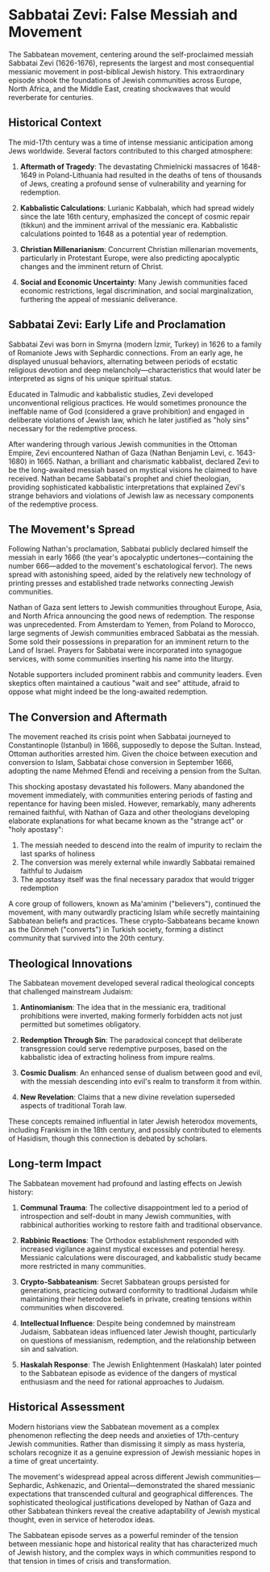 # Sabbatai Zevi: False Messiah and Movement

The Sabbatean movement, centering around the self-proclaimed messiah Sabbatai Zevi (1626-1676), represents the largest and most consequential messianic movement in post-biblical Jewish history. This extraordinary episode shook the foundations of Jewish communities across Europe, North Africa, and the Middle East, creating shockwaves that would reverberate for centuries.

## Historical Context

The mid-17th century was a time of intense messianic anticipation among Jews worldwide. Several factors contributed to this charged atmosphere:

1. **Aftermath of Tragedy**: The devastating Chmielnicki massacres of 1648-1649 in Poland-Lithuania had resulted in the deaths of tens of thousands of Jews, creating a profound sense of vulnerability and yearning for redemption.

2. **Kabbalistic Calculations**: Lurianic Kabbalah, which had spread widely since the late 16th century, emphasized the concept of cosmic repair (tikkun) and the imminent arrival of the messianic era. Kabbalistic calculations pointed to 1648 as a potential year of redemption.

3. **Christian Millenarianism**: Concurrent Christian millenarian movements, particularly in Protestant Europe, were also predicting apocalyptic changes and the imminent return of Christ.

4. **Social and Economic Uncertainty**: Many Jewish communities faced economic restrictions, legal discrimination, and social marginalization, furthering the appeal of messianic deliverance.

## Sabbatai Zevi: Early Life and Proclamation

Sabbatai Zevi was born in Smyrna (modern İzmir, Turkey) in 1626 to a family of Romaniote Jews with Sephardic connections. From an early age, he displayed unusual behaviors, alternating between periods of ecstatic religious devotion and deep melancholy—characteristics that would later be interpreted as signs of his unique spiritual status.

Educated in Talmudic and kabbalistic studies, Zevi developed unconventional religious practices. He would sometimes pronounce the ineffable name of God (considered a grave prohibition) and engaged in deliberate violations of Jewish law, which he later justified as "holy sins" necessary for the redemptive process.

After wandering through various Jewish communities in the Ottoman Empire, Zevi encountered Nathan of Gaza (Nathan Benjamin Levi, c. 1643-1680) in 1665. Nathan, a brilliant and charismatic kabbalist, declared Zevi to be the long-awaited messiah based on mystical visions he claimed to have received. Nathan became Sabbatai's prophet and chief theologian, providing sophisticated kabbalistic interpretations that explained Zevi's strange behaviors and violations of Jewish law as necessary components of the redemptive process.

## The Movement's Spread

Following Nathan's proclamation, Sabbatai publicly declared himself the messiah in early 1666 (the year's apocalyptic undertones—containing the number 666—added to the movement's eschatological fervor). The news spread with astonishing speed, aided by the relatively new technology of printing presses and established trade networks connecting Jewish communities.

Nathan of Gaza sent letters to Jewish communities throughout Europe, Asia, and North Africa announcing the good news of redemption. The response was unprecedented. From Amsterdam to Yemen, from Poland to Morocco, large segments of Jewish communities embraced Sabbatai as the messiah. Some sold their possessions in preparation for an imminent return to the Land of Israel. Prayers for Sabbatai were incorporated into synagogue services, with some communities inserting his name into the liturgy.

Notable supporters included prominent rabbis and community leaders. Even skeptics often maintained a cautious "wait and see" attitude, afraid to oppose what might indeed be the long-awaited redemption.

## The Conversion and Aftermath

The movement reached its crisis point when Sabbatai journeyed to Constantinople (Istanbul) in 1666, supposedly to depose the Sultan. Instead, Ottoman authorities arrested him. Given the choice between execution and conversion to Islam, Sabbatai chose conversion in September 1666, adopting the name Mehmed Efendi and receiving a pension from the Sultan.

This shocking apostasy devastated his followers. Many abandoned the movement immediately, with communities entering periods of fasting and repentance for having been misled. However, remarkably, many adherents remained faithful, with Nathan of Gaza and other theologians developing elaborate explanations for what became known as the "strange act" or "holy apostasy":

1. The messiah needed to descend into the realm of impurity to reclaim the last sparks of holiness
2. The conversion was merely external while inwardly Sabbatai remained faithful to Judaism
3. The apostasy itself was the final necessary paradox that would trigger redemption

A core group of followers, known as Ma'aminim ("believers"), continued the movement, with many outwardly practicing Islam while secretly maintaining Sabbatean beliefs and practices. These crypto-Sabbateans became known as the Dönmeh ("converts") in Turkish society, forming a distinct community that survived into the 20th century.

## Theological Innovations

The Sabbatean movement developed several radical theological concepts that challenged mainstream Judaism:

1. **Antinomianism**: The idea that in the messianic era, traditional prohibitions were inverted, making formerly forbidden acts not just permitted but sometimes obligatory.

2. **Redemption Through Sin**: The paradoxical concept that deliberate transgression could serve redemptive purposes, based on the kabbalistic idea of extracting holiness from impure realms.

3. **Cosmic Dualism**: An enhanced sense of dualism between good and evil, with the messiah descending into evil's realm to transform it from within.

4. **New Revelation**: Claims that a new divine revelation superseded aspects of traditional Torah law.

These concepts remained influential in later Jewish heterodox movements, including Frankism in the 18th century, and possibly contributed to elements of Hasidism, though this connection is debated by scholars.

## Long-term Impact

The Sabbatean movement had profound and lasting effects on Jewish history:

1. **Communal Trauma**: The collective disappointment led to a period of introspection and self-doubt in many Jewish communities, with rabbinical authorities working to restore faith and traditional observance.

2. **Rabbinic Reactions**: The Orthodox establishment responded with increased vigilance against mystical excesses and potential heresy. Messianic calculations were discouraged, and kabbalistic study became more restricted in many communities.

3. **Crypto-Sabbateanism**: Secret Sabbatean groups persisted for generations, practicing outward conformity to traditional Judaism while maintaining their heterodox beliefs in private, creating tensions within communities when discovered.

4. **Intellectual Influence**: Despite being condemned by mainstream Judaism, Sabbatean ideas influenced later Jewish thought, particularly on questions of messianism, redemption, and the relationship between sin and salvation.

5. **Haskalah Response**: The Jewish Enlightenment (Haskalah) later pointed to the Sabbatean episode as evidence of the dangers of mystical enthusiasm and the need for rational approaches to Judaism.

## Historical Assessment

Modern historians view the Sabbatean movement as a complex phenomenon reflecting the deep needs and anxieties of 17th-century Jewish communities. Rather than dismissing it simply as mass hysteria, scholars recognize it as a genuine expression of Jewish messianic hopes in a time of great uncertainty.

The movement's widespread appeal across different Jewish communities—Sephardic, Ashkenazic, and Oriental—demonstrated the shared messianic expectations that transcended cultural and geographical differences. The sophisticated theological justifications developed by Nathan of Gaza and other Sabbatean thinkers reveal the creative adaptability of Jewish mystical thought, even in service of heterodox ideas.

The Sabbatean episode serves as a powerful reminder of the tension between messianic hope and historical reality that has characterized much of Jewish history, and the complex ways in which communities respond to that tension in times of crisis and transformation.
